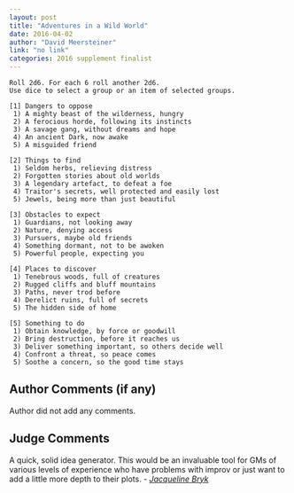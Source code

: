```yaml
---
layout: post
title: "Adventures in a Wild World"
date: 2016-04-02
author: "David Meersteiner"
link: "no link"
categories: 2016 supplement finalist
---
```

```
Roll 2d6. For each 6 roll another 2d6.
Use dice to select a group or an item of selected groups.

[1] Dangers to oppose
 1) A mighty beast of the wilderness, hungry
 2) A ferocious horde, following its instincts
 3) A savage gang, without dreams and hope
 4) An ancient Dark, now awake
 5) A misguided friend
 
[2] Things to find
 1) Seldom herbs, relieving distress
 2) Forgotten stories about old worlds
 3) A legendary artefact, to defeat a foe
 4) Traitor's secrets, well protected and easily lost
 5) Jewels, being more than just beautiful

[3] Obstacles to expect
 1) Guardians, not looking away
 2) Nature, denying access
 3) Pursuers, maybe old friends
 4) Something dormant, not to be awoken
 5) Powerful people, expecting you

[4] Places to discover
 1) Tenebrous woods, full of creatures
 2) Rugged cliffs and bluff mountains
 3) Paths, never trod before
 4) Derelict ruins, full of secrets
 5) The hidden side of home

[5] Something to do
 1) Obtain knowledge, by force or goodwill
 2) Bring destruction, before it reaches us
 3) Deliver something important, so others decide well
 4) Confront a threat, so peace comes
 5) Soothe a concern, so the good time stays

```
## Author Comments (if any)

Author did not add any comments.

## Judge Comments

A quick, solid idea generator. This would be an invaluable tool for GMs of various levels of experience who have problems with improv or just want to add a little more depth to their plots. - [_Jacqueline Bryk_]({{site.baseurl}}/judges)
